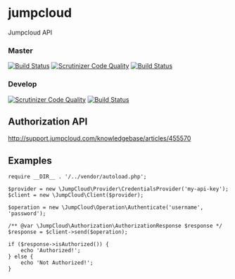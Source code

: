 # jumpcloud
Jumpcloud API

### Master
[![Build Status](https://travis-ci.org/gsdevme/jumpcloud.svg?branch=develop)](https://travis-ci.org/gsdevme/jumpcloud)
[![Scrutinizer Code Quality](https://scrutinizer-ci.com/g/gsdevme/jumpcloud/badges/quality-score.png?b=develop)](https://scrutinizer-ci.com/g/gsdevme/jumpcloud/?branch=master)
[![Build Status](https://scrutinizer-ci.com/g/gsdevme/jumpcloud/badges/build.png?b=develop)](https://scrutinizer-ci.com/g/gsdevme/jumpcloud/build-status/master)

### Develop
[![Scrutinizer Code Quality](https://scrutinizer-ci.com/g/gsdevme/jumpcloud/badges/quality-score.png?b=develop)](https://scrutinizer-ci.com/g/gsdevme/jumpcloud/?branch=develop)
[![Build Status](https://scrutinizer-ci.com/g/gsdevme/jumpcloud/badges/build.png?b=develop)](https://scrutinizer-ci.com/g/gsdevme/jumpcloud/build-status/develop)



## Authorization API
http://support.jumpcloud.com/knowledgebase/articles/455570

## Examples
```
require __DIR__ . '/../vendor/autoload.php';

$provider = new \JumpCloud\Provider\CredentialsProvider('my-api-key');
$client = new \JumpCloud\Client($provider);

$operation = new \JumpCloud\Operation\Authenticate('username', 'password');

/** @var \JumpCloud\Authorization\AuthorizationResponse $response */
$response = $client->send($operation);

if ($response->isAuthorized()) {
    echo 'Authorized!';
} else {
    echo 'Not Authorized!';
}
```

